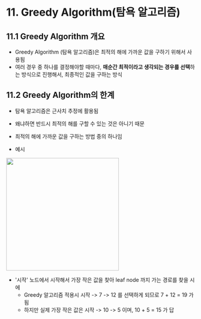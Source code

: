 # 11. Greedy Algorithm(탐욕 알고리즘)

## 11.1 Greedy Algorithm 개요

* Greedy Algorithm (탐욕 알고리즘)은 최적의 해에 가까운 값을 구하기 위해서 사용됨
* 여러 경우 중 하나를 결정해야할 때마다, **매순간 최적이라고 생각되는 경우를 선택**하는 방식으로 진행해서, 최종적인 값을 구하는 방식



## 11.2 Greedy Algorithm의 한계

* 탐욕 알고리즘은 근사치 추정에 활용됨
* 왜냐하면 반드시 최적의 해를 구할 수 있는 것은 아니기 때문
* 최적의 해에 가까운 값을 구하는 방법 중의 하나임

* 예시



<img src="https://www.fun-coding.org/00_Images/greedy.png" width=300>

- '시작' 노드에서 시작해서 가장 작은 값을 찾아 leaf node 까지 가는 경로를 찾을 시에
  - Greedy 알고리즘 적용시 시작 -> 7 -> 12 를 선택하게 되므로 7 + 12 = 19 가 됨 
  - 하지만 실제 가장 작은 값은 시작 -> 10 -> 5 이며, 10 + 5 = 15 가 답

